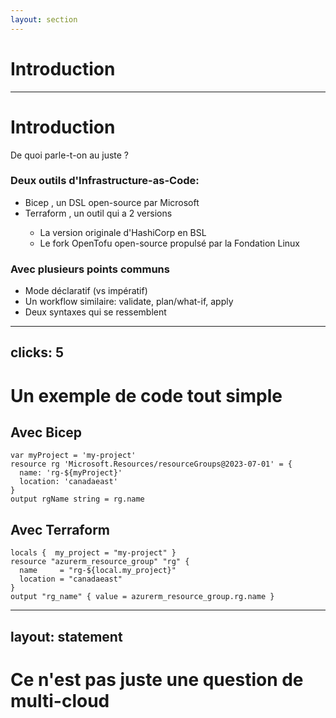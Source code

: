 ```yaml
---
layout: section
---
```


# Introduction

---

# Introduction
De quoi parle-t-on au juste ? <twemoji-thinking-face />

<v-click>

### Deux outils d'Infrastructure-as-Code:

</v-click>
<v-clicks depth="2">

- Bicep <twemoji-mechanical-arm />, un DSL open-source par Microsoft
- Terraform <logos-terraform-icon />, un outil qui a 2 versions
  - La version originale d'HashiCorp en BSL
  - Le fork OpenTofu open-source propulsé par la Fondation Linux

</v-clicks>

<v-click>

### Avec plusieurs points communs

</v-click>
<v-clicks depth="2">

- Mode déclaratif (vs impératif)
- Un workflow similaire: validate, plan/what-if, apply
- Deux syntaxes qui se ressemblent

</v-clicks>

---
clicks: 5
---

# Un exemple de code tout simple

## Avec Bicep <twemoji-mechanical-arm />

```bicep {all|1|2|3-4|6|all} {at:0}
var myProject = 'my-project'
resource rg 'Microsoft.Resources/resourceGroups@2023-07-01' = {
  name: 'rg-${myProject}'
  location: 'canadaeast'
}
output rgName string = rg.name
```

## Avec Terraform <logos-terraform-icon />

```hcl {all|1|2|3-4|6|all} {at:0}
locals {  my_project = "my-project" }
resource "azurerm_resource_group" "rg" {
  name     = "rg-${local.my_project}"
  location = "canadaeast"
}
output "rg_name" { value = azurerm_resource_group.rg.name }
```

---
layout: statement
---

# Ce n'est pas juste une question de multi-cloud <twemoji-winking-face />
